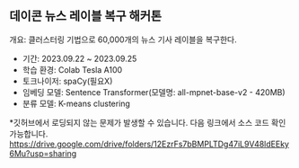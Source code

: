 ## 데이콘 뉴스 레이블 복구 해커톤
개요: 클러스터링 기법으로 60,000개의 뉴스 기사 레이블을 복구한다.
- 기간: 2023.09.22 ~ 2023.09.25
- 학습 환경: Colab Tesla A100
- 토크나이저: spaCy(필요X)
- 임베딩 모델: Sentence Transformer(모델명: all-mpnet-base-v2 - 420MB)
- 분류 모델: K-means clustering

*깃허브에서 로딩되지 않는 문제가 발생할 수 있습니다. 다음 링크에서 소스 코드 확인 가능합니다.
https://drive.google.com/drive/folders/12EzrFs7bBMPLTDg47iL9V48ldEEky6Mu?usp=sharing
